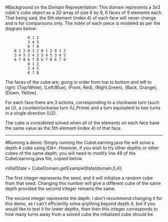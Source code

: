 #Background on the Domain Representation:
This domain represents a 3x3 rubik's cube object as a 2D array 
of size 6 by 9, 6 faces of 9 elements each. That being said, 
the 5th element (index 4) of each face will never change and is
for comparisons only. The index of each piece is modeled as per
the diagram below:


              0 1 2
              3 4 5 
              6 7 8
        0 1 2 0 1 2 0 1 2 0 1 2
        3 4 5 3 4 5 3 4 5 3 4 5 
        6 7 8 6 7 8 6 7 8 6 7 8	
              0 1 2
              3 4 5 
              6 7 8
      
The faces of the cube are, going in order from top to bottom
and left to right: (Top/White), (Left/Blue), (Front, Red),
(Right,Green), (Back, Orange), (Down, Yellow).

For each face there are 3 actions, corresponding to a clockwise
turn (such as U), a counterclockwise turn (U_Prime) and a turn 
equivalent to two turns in a single direction (U2).

The cube is considered solved when all of the elements on each 
face have the same value as the 5th element (index 4) of that 
face.

---------------------------------------------------------------

#Running a demo:
Simply running the CubeLearning.java file will solve a depth 4 
cube using IDA*. However, if you wish to try other depths or 
other cubes of the same depth, you will need to modify line 49
of the CubeLearning.java file, copied below.

initialState = CubeDomain.getExampleState(domain,0,4);

The first integer represents the seed, and it will initialize 
a random cube from that seed. Changing this number will give a
different cube of the same depth provided the second integer 
remains the same.

The second integer represents the depth. I don't recommend 
changing it for this demo, as I can't efficiently solve 
anything beyond depth 4, but if you would like to test it for 
lower depths, then then this integer corresponds to how many 
turns away from a solved cube the initialized cube should be.
